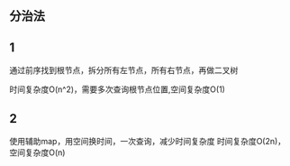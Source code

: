 ## 分治法

## 1
通过前序找到根节点，拆分所有左节点，所有右节点，再做二叉树

时间复杂度O(n^2)，需要多次查询根节点位置,空间复杂度O(1)

## 2
使用辅助map，用空间换时间，一次查询，减少时间复杂度
时间复杂度O(2n)，空间复杂度O(n)